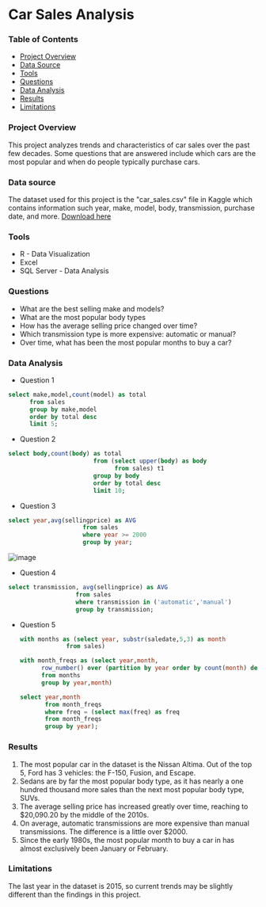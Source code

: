# Car Sales Analysis

### Table of Contents

- [Project Overview](#project-overview)
- [Data Source](#data-source)
- [Tools](#tools)
- [Questions](#questions)
- [Data Analysis](#data-analysis)
- [Results](#results)
- [Limitations](#limitations)

### Project Overview

This project analyzes trends and characteristics of car sales over the past few decades. Some questions that are answered include which cars are the most popular and when do people typically purchase cars.

### Data source

The dataset used for this project is the "car_sales.csv" file in Kaggle which contains information such year, make, model, body, transmission, purchase date, and more.
[Download here](https://www.kaggle.com/datasets/syedanwarafridi/vehicle-sales-data)
### Tools

- R - Data Visualization
- Excel
- SQL Server - Data Analysis

### Questions

- What are the best selling make and models?
- What are the most popular body types
- How has the average selling price changed over time?
- Which transmission type is more expensive: automatic or manual?
- Over time, what has been the most popular months to buy a car?

### Data Analysis

- Question 1

```sql
select make,model,count(model) as total
      from sales
      group by make,model
      order by total desc
      limit 5;
```
- Question 2

```sql
select body,count(body) as total
                        from (select upper(body) as body
                              from sales) t1
                        group by body
                        order by total desc
                        limit 10;
```

- Question 3

```sql
select year,avg(sellingprice) as AVG
                     from sales
                     where year >= 2000
                     group by year;
```

![image](https://github.com/masonbates123/projects/assets/169870845/77fe537c-9d8e-47ad-8217-40470be2b68c)


- Question 4

```sql
select transmission, avg(sellingprice) as AVG
                   from sales
                   where transmission in ('automatic','manual')
                   group by transmission;
```

- Question 5

  ```sql
  with months as (select year, substr(saledate,5,3) as month
               from sales)

  with month_freqs as (select year,month, 
        row_number() over (partition by year order by count(month) desc) freq
        from months
        group by year,month)

  select year,month
         from month_freqs
         where freq = (select max(freq) as freq
         from month_freqs
         group by year);

### Results

1. The most popular car in the dataset is the Nissan Altima. Out of the top 5, Ford has 3 vehicles: the F-150, Fusion, and Escape.
2. Sedans are by far the most popular body type, as it has nearly a one hundred thousand more sales than the next most popular body type, SUVs.
3. The average selling price has increased greatly over time, reaching to $20,090.20 by the middle of the 2010s.
4. On average, automatic transmissions are more expensive than manual transmissions. The difference is a little over $2000.
5. Since the early 1980s, the most popular month to buy a car in has almost exclusively been January or February.

### Limitations

The last year in the dataset is 2015, so current trends may be slightly different than the findings in this project.


 

